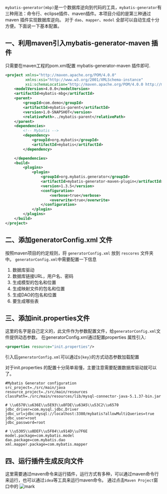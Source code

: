 `mybatis-generator(mbp)`是一个数据库逆向到代码的工具，`mybatis-generator`有三种用法：命令行、eclipse插件、maven插件。本项目介绍的是第三种通过 maven 插件实现数据库逆向。
对于 `dao`、`mapper`、`model` 全部可以自动生成十分方便。下面说一下基本配置。
## 一、利用maven引入mybatis-generator-maven 插件
只需要在maven工程的pom.xml配置 mybatis-generator-maven 插件即可.
```xml
<project xmlns="http://maven.apache.org/POM/4.0.0"
         xmlns:xsi="http://www.w3.org/2001/XMLSchema-instance"
         xsi:schemaLocation="http://maven.apache.org/POM/4.0.0 http://maven.apache.org/xsd/maven-4.0.0.xsd">
    <modelVersion>4.0.0</modelVersion>
    <artifactId>mybatis-mbg</artifactId>
    <parent>
        <groupId>com.demo</groupId>
        <artifactId>mybatis-parent</artifactId>
        <version>1.0-SNAPSHOT</version>
        <relativePath>../mybatis-parent</relativePath>
    </parent>
    <dependencies>
        <!-- Mybatis -->
        <dependency>
            <groupId>org.mybatis</groupId>
            <artifactId>mybatis</artifactId>
        </dependency>

    </dependencies>
    <build>
        <plugins>
            <plugin>
                <groupId>org.mybatis.generator</groupId>
                <artifactId>mybatis-generator-maven-plugin</artifactId>
                <version>1.3.5</version>
                <configuration>
                    <verbose>true</verbose>
                    <overwrite>true</overwrite>
                </configuration>
            </plugin>
        </plugins>
    </build>
</project>
```
## 二、添加generatorConfig.xml 文件
按照maven项目的约定规则，将 `generatorConfig.xml` 放到 `rescores` 文件夹中。
`generatorConfig.xml`中需要配置一下信息

1. 数据库驱动
2. 数据库链接URL，用户名、密码
3. 生成模型的包名和位置
4. 生成映射文件的包名和位置
5. 生成DAO的包名和位置
6. 要生成哪些表

## 三、添加init.properties文件
这里的名字是自己定义的，此文件作为参数配置文件，给`generatorConfig.xml`文件提供动态参数。
在generatorConfig.xml通过配置properties 属性引入:
```xml
<properties resource="init.properties"/>
```
引入后`generatorConfig.xml`可以通过`${key}`的方式动态参数加载配置

对于init.properties 的配置十分简单易懂，主要注意需要配置数据库驱动就可以了。
```properties
#Mybatis Generator configuration
src_project=./src/main/java
resource_project=./src/main/resources
classPath=./src/main/resources/lib/mysql-connector-java-5.1.37-bin.jar

# \\u6570\\u636E\\u5E93\\u8FDE\\u63A5\\u53C2\\u6570
jdbc_driver=com.mysql.jdbc.Driver
jdbc_url=jdbc:mysql://localhost:3380/mybatis?allowMultiQueries=true
jdbc_user=root
jdbc_password=root

# \\u5305\\u8DEF\\u5F84\\u914D\\u7F6E
model.package=com.mybatis.model
dao.package=com.mybatis.dao
xml.mapper.package=com.mybatis.mapper
```
## 四、运行插件生成反向文件
这里需要通过maven命令来运行插件，运行方式有多种，可以通过maven命令行来运行，也可以通过`idea`等工具来运行maven命令。
通过点击`Maven Project`窗口中的
![mark](./src/resources/img/maven_run.png)